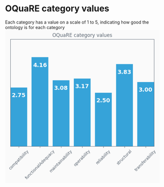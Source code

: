 # OQuaRE category values
Each category has a value on a scale of 1 to 5, indicating how good the ontology is for each category
![category values plot](ontologyFBCVcategory_values.png)
